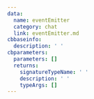 ```yaml
---
data:
  name: eventEmitter
  category: chat
  link: eventEmitter.md
cbbaseinfo:
  description: ' '
cbparameters:
  parameters: []
  returns:
    signatureTypeName: ' '
    description: ' '
    typeArgs: []
---
```

<CBBaseInfo/> 
 <CBParameters/>